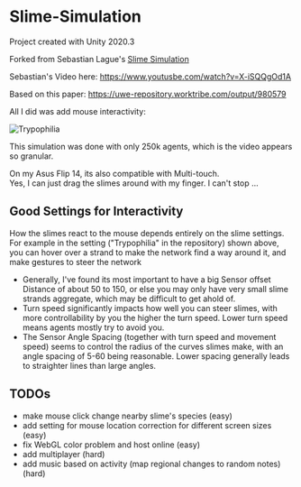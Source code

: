 # Slime-Simulation
Project created with Unity 2020.3

Forked from Sebastian Lague's [Slime Simulation](https://github.com/SebLague/Slime-Simulation)

Sebastian's Video here: https://www.youtusbe.com/watch?v=X-iSQQgOd1A

Based on this paper: https://uwe-repository.worktribe.com/output/980579

All I did was add mouse interactivity:

![Trypophilia](https://user-images.githubusercontent.com/45629548/114337602-aeaa8880-9b51-11eb-8e62-0af4fb966624.gif)

This simulation was done with only 250k agents, which is the video appears so granular.

On my Asus Flip 14, its also compatible with Multi-touch.   
Yes, I can just drag the slimes around with my finger. I can't stop ...


## Good Settings for Interactivity

How the slimes react to the mouse depends entirely on the slime settings. 
For example in the setting ("Trypophilia" in the repository) shown above, you can hover over a strand to make the network find a way around it, and make gestures to steer the network

* Generally, I've found its most important to have a big Sensor offset Distance of about 50 to 150, or else you may only have very small slime strands aggregate, which may be difficult to get ahold of.  
* Turn speed significantly impacts how well you can steer slimes, with more controllability by you the higher the turn speed. Lower turn speed means agents mostly try to avoid you.  
*  The Sensor Angle Spacing (together with turn speed and movement speed) seems to control the radius of the curves slimes make, with an angle spacing of 5-60 being reasonable. Lower spacing generally leads to straighter lines than large angles.

## TODOs


* make mouse click change nearby slime's species (easy)
* add setting for mouse location correction for different screen sizes (easy)
* fix WebGL color problem and host online (easy)
* add multiplayer (hard)
* add music based on activity (map regional changes to random notes) (hard)
